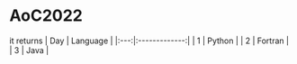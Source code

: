 # AoC2022
it returns
| Day | Language |
|:---:|:-------------:|
|  1  | Python  | 
| 2 | Fortran |
| 3 | Java |
